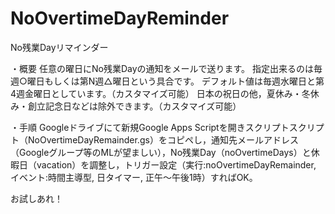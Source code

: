 # NoOvertimeDayReminder
No残業Dayリマインダー

・概要
任意の曜日にNo残業Dayの通知をメールで送ります。
指定出来るのは毎週○曜日もしくは第N週△曜日という具合です。
デフォルト値は毎週水曜日と第4週金曜日としています。（カスタマイズ可能）
日本の祝日の他，夏休み・冬休み・創立記念日などは除外できます。（カスタマイズ可能）

・手順
Googleドライブにて新規Google Apps Scriptを開きスクリプトスクリプト（NoOvertimeDayRemainder.gs）をコピペし，通知先メールアドレス（Googleグループ等のMLが望ましい），No残業Day（noOvertimeDays）と休暇日（vacation）を調整し，トリガー設定（実行:noOvertimeDayRemainder, イベント:時間主導型, 日タイマー, 正午〜午後1時）すればOK。

お試しあれ！
